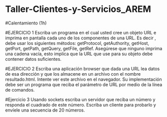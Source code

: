 # Taller-Clientes-y-Servicios_AREM


#Calentamiento (1h)

#EJERCICIO 1
Escriba un programa en el cual usted cree un objeto URL e imprima en pantalla cada uno de los componentes de una URL. Es decir , debe usar los siguientes métodos: getProtocol, getAuthority, getHost, getPort, getPath, getQuery, getFile, getRef. Asegúrese que ninguno imprima una cadena vacía, esto implica que la URL que use para su objeto debe contener datos suficientes.


#EJERCICIO 2
Escriba una aplicación browser que dada una URL lea datos de esa dirección y que los almacene en un archivo con el nombre resultado.html. Intente ver este archivo en el navegador. Su implementación debe ser un programa que reciba el parámetro de URL por medio de la línea de comandos.


#Ejercicio 3
Usando sockets escriba un servidor que reciba un número y responda el cuadrado de este número. Escriba un cliente para probarlo y envíele una secuencia de 20 números.
